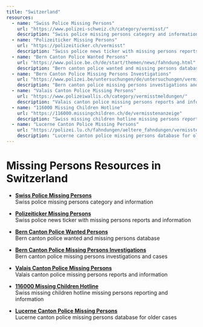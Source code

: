 ```yaml
---
title: "Switzerland"
resources:
  - name: "Swiss Police Missing Persons"
    url: "https://www.polizei-schweiz.ch/category/vermisst/"
    description: "Swiss police missing persons category and information"
  - name: "Polizeiticker Missing Persons"
    url: "https://polizeiticker.ch/vermisst"
    description: "Swiss police news ticker with missing persons reports and information"
  - name: "Bern Canton Police Wanted Persons"
    url: "https://www.police.be.ch/de/start/themen/news/fahndung.html"
    description: "Bern canton police wanted and missing persons database"
  - name: "Bern Canton Police Missing Persons Investigations"
    url: "https://www.polizei.be/untersuchungen/de/untersuchungen/vermisste-personen"
    description: "Bern canton police missing persons investigations and cases"
  - name: "Valais Canton Police Missing Persons"
    url: "https://www.polizeiwallis.ch/category/vermisstmeldungen/"
    description: "Valais canton police missing persons reports and information"
  - name: "116000 Missing Children Hotline"
    url: "https://116000.missingchildren.ch/de/vermisstenanzeige"
    description: "Swiss missing children hotline missing persons reporting and information"
  - name: "Lucerne Canton Police Missing Persons"
    url: "https://polizei.lu.ch/fahndungen/aeltere_fahndungen/vermisste"
    description: "Lucerne canton police missing persons database for older cases"
---
```


# Missing Persons Resources in Switzerland

- **[Swiss Police Missing Persons](https://www.polizei-schweiz.ch/category/vermisst/)**  
  Swiss police missing persons category and information

- **[Polizeiticker Missing Persons](https://polizeiticker.ch/vermisst)**  
  Swiss police news ticker with missing persons reports and information

- **[Bern Canton Police Wanted Persons](https://www.police.be.ch/de/start/themen/news/fahndung.html)**  
  Bern canton police wanted and missing persons database

- **[Bern Canton Police Missing Persons Investigations](https://www.polizei.be/untersuchungen/de/untersuchungen/vermisste-personen)**  
  Bern canton police missing persons investigations and cases

- **[Valais Canton Police Missing Persons](https://www.polizeiwallis.ch/category/vermisstmeldungen/)**  
  Valais canton police missing persons reports and information

- **[116000 Missing Children Hotline](https://116000.missingchildren.ch/de/vermisstenanzeige)**  
  Swiss missing children hotline missing persons reporting and information

- **[Lucerne Canton Police Missing Persons](https://polizei.lu.ch/fahndungen/aeltere_fahndungen/vermisste)**  
  Lucerne canton police missing persons database for older cases
